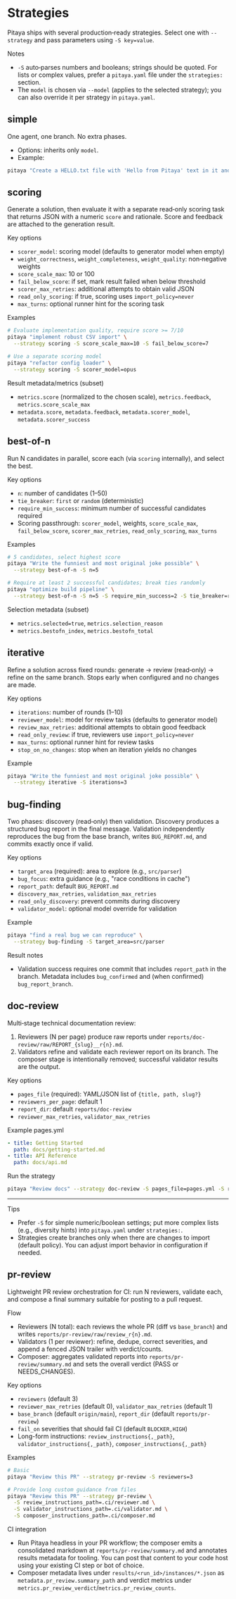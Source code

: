 # Strategies

Pitaya ships with several production‑ready strategies. Select one with `--strategy` and pass parameters using `-S key=value`.

Notes

- `-S` auto‑parses numbers and booleans; strings should be quoted. For lists or complex values, prefer a `pitaya.yaml` file under the `strategies:` section.
- The `model` is chosen via `--model` (applies to the selected strategy); you can also override it per strategy in `pitaya.yaml`.

## simple

One agent, one branch. No extra phases.

- Options: inherits only `model`.
- Example:

```bash
pitaya "Create a HELLO.txt file with 'Hello from Pitaya' text in it and commit it"
```

## scoring

Generate a solution, then evaluate it with a separate read‑only scoring task that returns JSON with a numeric `score` and rationale. Score and feedback are attached to the generation result.

Key options

- `scorer_model`: scoring model (defaults to generator model when empty)
- `weight_correctness`, `weight_completeness`, `weight_quality`: non‑negative weights
- `score_scale_max`: 10 or 100
- `fail_below_score`: if set, mark result failed when below threshold
- `scorer_max_retries`: additional attempts to obtain valid JSON
- `read_only_scoring`: if true, scoring uses `import_policy=never`
- `max_turns`: optional runner hint for the scoring task

Examples

```bash
# Evaluate implementation quality, require score >= 7/10
pitaya "implement robust CSV import" \
  --strategy scoring -S score_scale_max=10 -S fail_below_score=7

# Use a separate scoring model
pitaya "refactor config loader" \
  --strategy scoring -S scorer_model=opus
```

Result metadata/metrics (subset)

- `metrics.score` (normalized to the chosen scale), `metrics.feedback`, `metrics.score_scale_max`
- `metadata.score`, `metadata.feedback`, `metadata.scorer_model`, `metadata.scorer_success`

## best-of-n

Run N candidates in parallel, score each (via `scoring` internally), and select the best.

Key options

- `n`: number of candidates (1–50)
- `tie_breaker`: `first` or `random` (deterministic)
- `require_min_success`: minimum number of successful candidates required
- Scoring passthrough: `scorer_model`, weights, `score_scale_max`, `fail_below_score`, `scorer_max_retries`, `read_only_scoring`, `max_turns`

Examples

```bash
# 5 candidates, select highest score
pitaya "Write the funniest and most original joke possible" \
  --strategy best-of-n -S n=5

# Require at least 2 successful candidates; break ties randomly
pitaya "optimize build pipeline" \
  --strategy best-of-n -S n=5 -S require_min_success=2 -S tie_breaker=random
```

Selection metadata (subset)

- `metrics.selected=true`, `metrics.selection_reason`
- `metrics.bestofn_index`, `metrics.bestofn_total`

## iterative

Refine a solution across fixed rounds: generate → review (read‑only) → refine on the same branch. Stops early when configured and no changes are made.

Key options

- `iterations`: number of rounds (1–10)
- `reviewer_model`: model for review tasks (defaults to generator model)
- `review_max_retries`: additional attempts to obtain good feedback
- `read_only_review`: if true, reviewers use `import_policy=never`
- `max_turns`: optional runner hint for review tasks
- `stop_on_no_changes`: stop when an iteration yields no changes

Example

```bash
pitaya "Write the funniest and most original joke possible" \
  --strategy iterative -S iterations=3
```

## bug-finding

Two phases: discovery (read‑only) then validation. Discovery produces a structured bug report in the final message. Validation independently reproduces the bug from the base branch, writes `BUG_REPORT.md`, and commits exactly once if valid.

Key options

- `target_area` (required): area to explore (e.g., `src/parser`)
- `bug_focus`: extra guidance (e.g., "race conditions in cache")
- `report_path`: default `BUG_REPORT.md`
- `discovery_max_retries`, `validation_max_retries`
- `read_only_discovery`: prevent commits during discovery
- `validator_model`: optional model override for validation

Example

```bash
pitaya "find a real bug we can reproduce" \
  --strategy bug-finding -S target_area=src/parser
```

Result notes

- Validation success requires one commit that includes `report_path` in the branch. Metadata includes `bug_confirmed` and (when confirmed) `bug_report_branch`.

## doc-review

Multi‑stage technical documentation review:

1) Reviewers (N per page) produce raw reports under `reports/doc-review/raw/REPORT_{slug}__r{n}.md`.
2) Validators refine and validate each reviewer report on its branch. The composer stage is intentionally removed; successful validator results are the output.

Key options

- `pages_file` (required): YAML/JSON list of `{title, path, slug?}`
- `reviewers_per_page`: default 1
- `report_dir`: default `reports/doc-review`
- `reviewer_max_retries`, `validator_max_retries`

Example pages.yml

```yaml
- title: Getting Started
  path: docs/getting-started.md
- title: API Reference
  path: docs/api.md
```

Run the strategy

```bash
pitaya "Review docs" --strategy doc-review -S pages_file=pages.yml -S reviewers_per_page=2
```

---

Tips

- Prefer `-S` for simple numeric/boolean settings; put more complex lists (e.g., diversity hints) into `pitaya.yaml` under `strategies:`.
- Strategies create branches only when there are changes to import (default policy). You can adjust import behavior in configuration if needed.

## pr-review

Lightweight PR review orchestration for CI: run N reviewers, validate each, and compose a final summary suitable for posting to a pull request.

Flow

- Reviewers (N total): each reviews the whole PR (diff vs `base_branch`) and writes `reports/pr-review/raw/review_r{n}.md`.
- Validators (1 per reviewer): refine, dedupe, correct severities, and append a fenced JSON trailer with verdict/counts.
- Composer: aggregates validated reports into `reports/pr-review/summary.md` and sets the overall verdict (PASS or NEEDS_CHANGES).

Key options

- `reviewers` (default 3)
- `reviewer_max_retries` (default 0), `validator_max_retries` (default 1)
- `base_branch` (default `origin/main`), `report_dir` (default `reports/pr-review`)
- `fail_on` severities that should fail CI (default `BLOCKER,HIGH`)
- Long-form instructions: `review_instructions{,_path}`, `validator_instructions{,_path}`, `composer_instructions{,_path}`

Examples

```bash
# Basic
pitaya "Review this PR" --strategy pr-review -S reviewers=3

# Provide long custom guidance from files
pitaya "Review this PR" --strategy pr-review \
  -S review_instructions_path=.ci/reviewer.md \
  -S validator_instructions_path=.ci/validator.md \
  -S composer_instructions_path=.ci/composer.md
```

CI integration

- Run Pitaya headless in your PR workflow; the composer emits a consolidated markdown at `reports/pr-review/summary.md` and annotates results metadata for tooling. You can post that content to your code host using your existing CI step or bot of choice.
- Composer metadata lives under `results/<run_id>/instances/*.json` as `metadata.pr_review.summary_path` and verdict metrics under `metrics.pr_review_verdict`/`metrics.pr_review_counts`.
